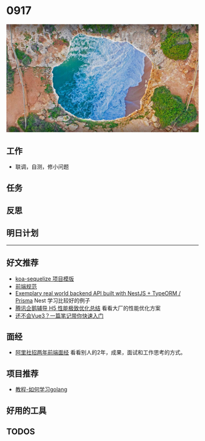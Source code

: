 
# 0917

![](./bg-imgs/0917.jpg)

## 工作

- 联调，自测，修小问题

## 任务

## 反思

## 明日计划

---

## 好文推荐

- [koa-sequelize 项目模版](https://github.com/chenkai0520/koa-sequelize-template)
- [前端规范](https://juejin.cn/post/6959466678413426719)
- [Exemplary real world backend API built with NestJS + TypeORM / Prisma](https://github.com/lujakob/nestjs-realworld-example-app) Nest 学习比较好的例子
- [腾讯企鹅辅导 H5 性能极致优化总结](https://mp.weixin.qq.com/s/zzSr8yKdnX1AIPMeaX_Gig) 看看大厂的性能优化方案
- [还不会Vue3？一篇笔记带你快速入门](https://juejin.cn/post/7006518993385160711)

## 面经

- [阿里社招两年前端面经](https://juejin.cn/post/7007991848308310024) 看看别人的2年，成果，面试和工作思考的方式。

## 项目推荐

- [教程-如何学习golang](https://www.zhihu.com/question/428207760/answer/2125413065?utm_source=wechat_session&utm_medium=social&utm_oi=663864925907193856&utm_content=group3_Answer&utm_campaign=shareopn)

## 好用的工具

## TODOS